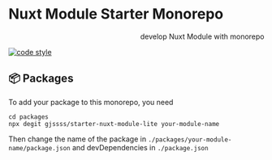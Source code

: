 # Nuxt Module Starter Monorepo

<p align="right">develop Nuxt Module with monorepo</p>

[![code style](https://antfu.me/badge-code-style.svg)](https://github.com/antfu/eslint-config)

## 📦 Packages
To add your package to this monorepo, you need
```shell
cd packages
npx degit gjssss/starter-nuxt-module-lite your-module-name
```
Then change the name of the package in `./packages/your-module-name/package.json` and devDependencies in `./package.json`